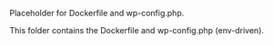 Placeholder for Dockerfile and wp-config.php.

This folder contains the Dockerfile and wp-config.php (env-driven).
